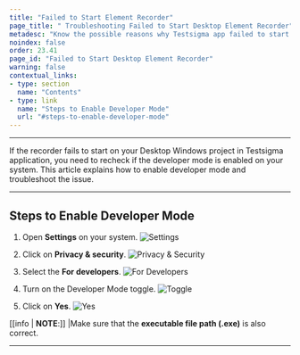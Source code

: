 ```yaml
---
title: "Failed to Start Element Recorder"
page_title: " Troubleshooting Failed to Start Desktop Element Recorder"
metadesc: "Know the possible reasons why Testsigma app failed to start desktop element recorder and learn steps to fix the issue by troubleshooting"
noindex: false
order: 23.41
page_id: "Failed to Start Desktop Element Recorder"
warning: false
contextual_links:
- type: section
  name: "Contents"
- type: link
  name: "Steps to Enable Developer Mode"
  url: "#steps-to-enable-developer-mode"
---
```



---

If the recorder fails to start on your Desktop Windows project in Testsigma application, you need to recheck if the developer mode is enabled on your system. This article explains how to enable developer mode and troubleshoot the issue.

---


## **Steps to Enable Developer Mode**

1. Open **Settings** on your system.
![Settings](https://s3.amazonaws.com/static-docs.testsigma.com/new_images/projects/applications/settings.png)


2. Click on **Privacy & security**.
![Privacy & Security](https://s3.amazonaws.com/static-docs.testsigma.com/new_images/projects/applications/ps.png)


3. Select the **For developers**.
![For Developers](https://s3.amazonaws.com/static-docs.testsigma.com/new_images/projects/applications/fordev.png)


4. Turn on the Developer Mode toggle. 
![Toggle](https://s3.amazonaws.com/static-docs.testsigma.com/new_images/projects/applications/toggle.png)


5. Click on **Yes**.
![Yes](https://s3.amazonaws.com/static-docs.testsigma.com/new_images/projects/applications/yes.png)


[[info | **NOTE**:]]
|Make sure that the **executable file path (.exe)** is also correct. 


---